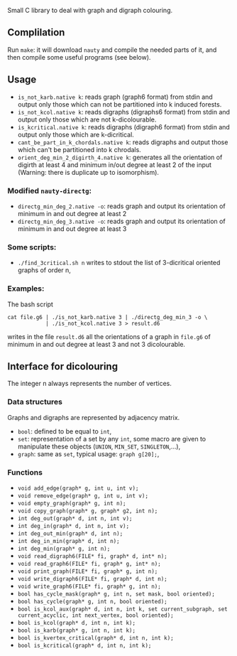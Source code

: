 Small C library to deal with graph and digraph colouring.

## Complilation ##
Run `make`: it will download `nauty` and compile the needed parts of it, and then compile some useful programs (see below).

## Usage ##
- `is_not_karb.native k`: reads graph (graph6 format) from stdin and output
   only those which can not be partitioned into k induced forests.
- `is_not_kcol.native k`: reads digraphs (digraphs6 format) from stdin
  and output only those which are not k-dicolourable.
- `is_kcritical.native k`: reads digraphs (digraph6 format) from stdin and 
  output only those which are k-dicritical.
- `cant_be_part_in_k_chordals.native k`: reads digraphs and output those which can't be partitioned into k chrodals.
- `orient_deg_min_2_digirth_4.native k`: generates all the orientation of digirth at least 4 and minimum in/out degree at least 2 of the input (Warning: there is duplicate up to isomorphism).

### Modified `nauty-directg`: ###

- `directg_min_deg_2.native -o`: reads graph and output its orientation of minimum in and out
degree at least 2
- `directg_min_deg_3.native -o`: reads graph and output its orientation of minimum in and out
degree at least 3

### Some scripts: ###
- `./find_3critical.sh n` writes to stdout the list of 3-dicritical oriented graphs of
order n,

### Examples: ###
The bash script
```
cat file.g6 | ./is_not_karb.native 3 | ./directg_deg_min_3 -o \
            | ./is_not_kcol.native 3 > result.d6
```
writes in the file `result.d6` all the orientations of a graph in `file.g6` 
of minimum in and out degree at least 3 and not 3 dicolourable.

## Interface for dicolouring ##
The integer n always represents the number of vertices.

### Data structures ###
Graphs and digraphs are represented by adjacency matrix.
- `bool`: defined to be equal to `int`,
- `set`: representation of a set by any `int`, some macro are given to manipulate
         these objects (`UNION`, `MIN_SET`, `SINGLETON`,...),
- `graph`: same as `set`, typical usage: `graph g[20];`,

### Functions ###
- `void add_edge(graph* g, int u, int v);`
- `void remove_edge(graph* g, int u, int v);`
- `void empty_graph(graph* g, int n);`
- `void copy_graph(graph* g, graph* g2, int n);`
- `int deg_out(graph* d, int n, int v);`
- `int deg_in(graph* d, int n, int v);`
- `int deg_out_min(graph* d, int n);`
- `int deg_in_min(graph* d, int n);`
- `int deg_min(graph* g, int n);`
- `void read_digraph6(FILE* fi, graph* d, int* n);`
- `void read_graph6(FILE* fi, graph* g, int* n);`
- `void print_graph(FILE* fi, graph* g, int n);`
- `void write_digraph6(FILE* fi, graph* d, int n);`
- `void write_graph6(FILE* fi, graph* g, int n);`
- `bool has_cycle_mask(graph* g, int n, set mask, bool oriented);`
- `bool has_cycle(graph* g, int n, bool oriented);`
- `bool is_kcol_aux(graph* d, int n, int k, set current_subgraph,
                 set current_acyclic, int next_vertex, bool oriented);`
- `bool is_kcol(graph* d, int n, int k);`
- `bool is_karb(graph* g, int n, int k);`
- `bool is_kvertex_critical(graph* d, int n, int k);`
- `bool is_kcritical(graph* d, int n, int k);`


